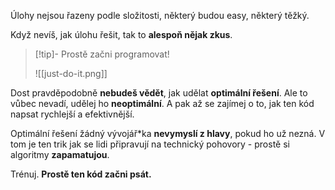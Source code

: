 Úlohy nejsou řazeny podle složitosti, některý budou easy, některý těžký.

Když nevíš, jak úlohu řešit, tak to **alespoň nějak zkus**.

>[!tip]- Prostě začni programovat!
>
>![[just-do-it.png]]
>

Dost pravděpodobně **nebudeš vědět**, jak udělat **optimální řešení**. Ale to vůbec nevadí, udělej ho **neoptimální**. A pak až se zajímej o to, jak ten kód napsat rychlejší a efektivnější.

Optimální řešení žádný vývojář\*ka **nevymyslí z hlavy**, pokud ho už nezná. V tom je ten trik jak se lidi připravují na technický pohovory - prostě si algoritmy **zapamatujou**.

Trénuj. **Prostě ten kód začni psát.**

